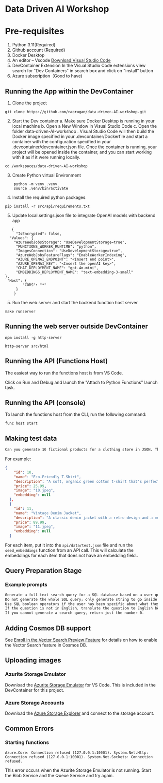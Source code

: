 # Data Driven AI Workshop

# Pre-requisites

1. Python 3.11(Required)
2. Github account (Required)
3. Docker Desktop
4. An editor  – Vscode 
[Download Visual Studio Code](https://code.visualstudio.com/Download)
5. DevContainer Extension
In the Visual Studio Code extensions view search for "Dev Containers" in search box and click on "Install" button
6. Azure subscription  (Good to have) 

## Running the App within the DevContainer
1. Clone the project
```dotnetcli
git clone https://github.com/raorugan/data-driven-AI-workshop.git

```
2. Start the Dev container
    a. Make sure Docker Desktop is running in your local machine
    b. Open a New Window in Visual Studio Code
    c. Open the folder data-driven-AI-workshop . Visual Studio Code will then build the Docker image specified in your .devcontainer/Dockerfile and start a container with the configuration specified in your .devcontainer/devcontainer.json file. Once the container is running, your project will be opened inside the container, and you can start working with it as if it were running locally.
    
  ```dotnetcli
  cd /workspaces/data-driven-AI-workshop
  ```
3. Create Python virtual Environment
```dotnetcli
    python -m venv .venv   
    source .venv/bin/activate 
```

4. Install the required python packages
```dotnetcli
pip install -r src/api/requirements.txt
```

5. Update local.settings.json file to integrate OpenAI models with backend app

```dotnetcli
   {
     "IsEncrypted": false,
  "Values": { 
    "AzureWebJobsStorage": "UseDevelopmentStorage=true",    
     "FUNCTIONS_WORKER_RUNTIME": "python",    
     "ImagesConnection": "UseDevelopmentStorage=true",    
     "AzureWebJobsFeatureFlags": "EnableWorkerIndexing",    
     "AZURE_OPENAI_ENDPOINT": "<Insert end point>",
     "AZURE_OPENAI_KEY": "<Insert the openAI key>",    
     "CHAT_DEPLOYMENT_NAME": "gpt-4o-mini",    
     "EMBEDDINGS_DEPLOYMENT_NAME": "text-embedding-3-small"
},
 "Host": {    
        "CORS": "*" 
     }
    }
```

5. Run the web server and start the backend function host server
```dotnetcli
make runserver
```


## Running the web server outside DevContainer

```console
npm install -g http-server
```

```console
http-server src/html
```

## Running the API (Functions Host)

The easiest way to run the functions host is from VS Code.

Click on Run and Debug and launch the "Attach to Python Functions" launch task.

## Running the API (console)

To launch the functions host from the CLI, run the following command:

```console
func host start
```

## Making test data

```default
Can you generate 10 fictional products for a clothing store in JSON. The products have the fields name, description and price. 
```

For example:

```json
{ 
    "id": 10,
    "name": "Eco-Friendly T-Shirt",  
    "description": "A soft, organic green cotton t-shirt that's perfect for everyday wear.",  
    "price": 25.99,
    "image": "10.jpeg",
    "embedding": null
  },  
  {  
    "id": 11,
    "name": "Vintage Denim Jacket",  
    "description": "A classic denim jacket with a retro design and a modern fit.",  
    "price": 89.99,
    "image": "11.jpeg",
    "embedding": null
  }
  ```


For each item, put it into the `api/data/test.json` file and run the `seed_embeddings` function from an API call.
This will calculate the embeddings for each item that does not have an embedding field..

## Query Preparation Stage

### Example prompts

```default
Generate a full-text search query for a SQL database based on a user question. 
Do not generate the whole SQL query; only generate string to go inside the MATCH parameter for FTS5 indexes. 
Use SQL boolean operators if the user has been specific about what they want to exclude in the search, only use the AND operator for nouns, for descriptive adjectives use OR.
If the question is not in English, translate the question to English before generating the search query.
If you cannot generate a search query, return just the number 0.
```

## Adding Cosmos DB support

See [Enroll in the Vector Search Preview Feature](https://learn.microsoft.com/en-us/azure/cosmos-db/nosql/vector-search#enroll-in-the-vector-search-preview-feature) for details on how to enable the Vector Search feature in Cosmos DB.



## Uploading images

### Azurite Storage Emulator

Download the [Azurite Storage Emulator](https://learn.microsoft.com/en-us/azure/storage/common/storage-use-azurite?tabs=visual-studio-code%2Cblob-storage) for VS Code. This is included in the DevContainer for this project.

### Azure Storage Accounts

Download the [Azure Storage Explorer](https://azure.microsoft.com/en-us/products/storage/storage-explorer/) and connect to the storage account.

## Common Errors

### Starting functions

```Azure.Core: Connection refused (127.0.0.1:10001). System.Net.Http: Connection refused (127.0.0.1:10001). System.Net.Sockets: Connection refused.```

This error occurs when the Azurite Storage Emulator is not running. Start the Blob Service and the Queue Service and try again.
